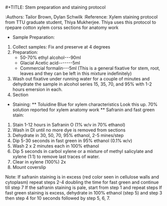 #+TITLE: Stem preparation and staining protocol

:Authors: Tailor Brown, Dylan Schwilk
:Reference: Xylem staining protocol from TTU graduate student, Thiya Mukherjee.  Thiya uses this protocol to rpepare cotton xylem corss sections for anatomy work

* Sample Preparation:

1. Collect samples: Fix and preserve at 4 degrees
2. Preparation:
   - 50-70% ethyl alcohol---90ml
   - Glacial Acetic acid-------5ml
   - Commercial formalin---5ml
     (This is a general fixative for stem, root, leaves and they can be left in this mixture indefinitely)
3. Wash out fixative under running water for a couple of minutes and dehydrate the sample in alcohol series 15, 35, 70, and 95% with 1-2 hours emersion in each. 
4. Section

* Staining:
** Toluidine Blue for xylem characteristics
Look this up.  70% solution reported for xylem anatomy work
** Safranin and fast green stain:

1. Stain 1-12 hours in Safranin O (1% w/v in 70% ethanol)
2. Wash in DI until no more dye is removed from sections
3. Dehydrate in 30, 50, 70, 95% ethanol, 2-5 mines/step
4. Dip 5-30 seconds in fast green in 95% ethanol (0.1% w/v)
5. Wash 2 x 2 minutes each in 100% ethanol
6. Dip 5 seconds in carbol xylene or a mixture of methyl salicylate and xylene (1:1) to remove last traces of water.
7. Clear in xylene (100%) 2x
8. Mount coverslip

Note:
If safranin staining is in excess (red color seen in cellulose walls and cytoplasm) repeat steps 2-4 doubling the time for fast green and continue till step 7
If the safranin staining is pale, start from step 1 and repeat steps
If fast green staining is excess, dehydrate in 100% ethanol (step 5) and step 3 then step 4 for 10 seconds followed by step 5, 6, 7.
